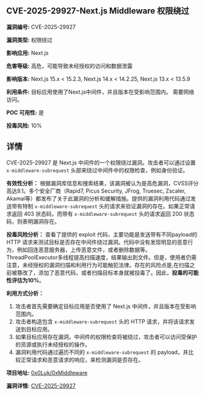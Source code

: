 ## CVE-2025-29927-Next.js Middleware 权限绕过

**漏洞编号:** CVE-2025-29927

**漏洞类型:** 权限绕过

**影响应用:** Next.js

**危害等级:** 高危，可能导致未经授权的访问和数据泄露

**影响版本:** Next.js 15.x < 15.2.3, Next.js 14.x < 14.2.25, Next.js 13.x < 13.5.9

**利用条件:** 目标应用使用了Next.js中间件，并且版本在受影响范围内。 需要网络访问。

**POC 可用性:** 是

**投毒风险:** 10%

## 详情

CVE-2025-29927 是 Next.js 中间件的一个权限绕过漏洞。攻击者可以通过设置 `x-middleware-subrequest` 头部来绕过中间件中的权限检查，例如身份验证。 

**有效性分析：**
根据漏洞库信息和搜索结果，该漏洞被认为是高危漏洞，CVSS评分高达9.1。多个安全厂商（Rapid7, Picus Security, JFrog, Truesec, Zscaler, Akamai等）都发布了关于此漏洞的分析和缓解措施。提供的漏洞利用代码通过发送带有特制 `x-middleware-subrequest` 头的请求来验证漏洞的存在。如果正常请求返回 403 状态码，而带有 `x-middleware-subrequest` 头的请求返回 200 状态码，则表明漏洞存在。

**投毒风险分析：**
查看了提供的 exploit 代码，主要功能是发送带有不同payload的 HTTP 请求来测试目标是否存在中间件绕过漏洞。代码中没有发现明显的恶意行为，例如回连恶意服务器，上传恶意文件，或者删除数据等。ThreadPoolExecutor多线程提高扫描速度，结果输出到文件。但是，使用者仍需注意，未经授权的漏洞扫描和利用行为可能触犯法律。存在的风险点是,在扫描之前被篡改了，添加了恶意代码，或者扫描目标本身就被投毒了。因此，**投毒的可能性评估为10%**。

**利用方式分析：**
1.  攻击者首先需要确定目标应用是否使用了 Next.js 中间件，并且版本在受影响范围内。
2.  攻击者构造包含 `x-middleware-subrequest` 头的 HTTP 请求，并将该请求发送到目标应用。
3.  如果目标应用存在漏洞，中间件的权限检查将被绕过，攻击者可以访问受保护的资源或执行未经授权的操作。
4.  漏洞利用代码通过遍历不同的 `x-middleware-subrequest` 的 payload，并比较正常请求和恶意请求的响应，来检测漏洞是否存在。

**项目地址:** [0x0Luk/0xMiddleware](https://github.com/0x0Luk/0xMiddleware)

**漏洞详情:** [CVE-2025-29927](https://nvd.nist.gov/vuln/detail/CVE-2025-29927)